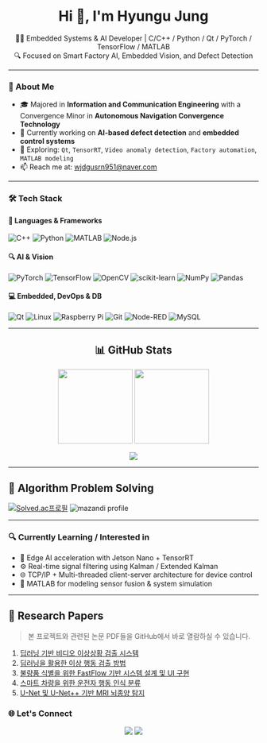 <h1 align="center">Hi 👋, I'm Hyungu Jung</h1>
<p align="center">
  👨‍💻 Embedded Systems & AI Developer | C/C++ / Python / Qt / PyTorch / TensorFlow / MATLAB<br>
  🔍 Focused on Smart Factory AI, Embedded Vision, and Defect Detection
</p>

---

### 🧠 About Me

- 🎓 Majored in **Information and Communication Engineering** with a Convergence Minor in **Autonomous Navigation Convergence Technology**
- 🔭 Currently working on **AI-based defect detection** and **embedded control systems**
- 🌱 Exploring: `Qt`, `TensorRT`, `Video anomaly detection`, `Factory automation`, `MATLAB modeling`
- 📫 Reach me at: [wjdgusrn951@naver.com](mailto:wjdgusrn951@naver.com)
<!-- - 🌐 Portfolio: [https://your-portfolio-link.com](https://your-portfolio-link.com) -->

---

### 🛠️ Tech Stack

#### 🧾 Languages & Frameworks
![C++](https://img.shields.io/badge/C++-00599C?style=flat&logo=cplusplus&logoColor=white)
![Python](https://img.shields.io/badge/Python-3776AB?style=flat&logo=python&logoColor=white)
![MATLAB](https://img.shields.io/badge/MATLAB-0076A8?style=flat&logo=mathworks&logoColor=white)
![Node.js](https://img.shields.io/badge/Node.js-339933?style=flat&logo=nodedotjs&logoColor=white)

#### 🔍 AI & Vision
![PyTorch](https://img.shields.io/badge/PyTorch-EE4C2C?style=flat&logo=PyTorch&logoColor=white)
![TensorFlow](https://img.shields.io/badge/TensorFlow-FF6F00?style=flat&logo=TensorFlow&logoColor=white)
![OpenCV](https://img.shields.io/badge/OpenCV-5C3EE8?style=flat&logo=opencv&logoColor=white)
![scikit-learn](https://img.shields.io/badge/scikit--learn-F7931E?style=flat&logo=scikit-learn&logoColor=white)
![NumPy](https://img.shields.io/badge/NumPy-013243?style=flat&logo=numpy&logoColor=white)
![Pandas](https://img.shields.io/badge/Pandas-150458?style=flat&logo=pandas&logoColor=white)

#### 💻 Embedded, DevOps & DB
![Qt](https://img.shields.io/badge/Qt-41CD52?style=flat&logo=qt&logoColor=white)
![Linux](https://img.shields.io/badge/Linux-FCC624?style=flat&logo=linux&logoColor=black)
![Raspberry Pi](https://img.shields.io/badge/RaspberryPi-C51A4A?style=flat&logo=raspberrypi&logoColor=white)
![Git](https://img.shields.io/badge/Git-F05032?style=flat&logo=git&logoColor=white)
![Node-RED](https://img.shields.io/badge/Node--RED-B40000?style=flat&logo=nodered&logoColor=white)
![MySQL](https://img.shields.io/badge/MySQL-4479A1?style=flat&logo=mysql&logoColor=white)

<!-- 
### 📂 Featured Projects

| Project | Description | Stack |
|--------|-------------|-------|
| [🧠 FastFlow Defect Detection](https://github.com/your-username/fastflow-defect-detection) | Real-time unsupervised anomaly detection on manufacturing data using FastFlow | PyTorch, OpenCV, ResNet |
| [🎮 Embedded Qt App](https://github.com/your-username/qt-embedded-ui) | Embedded banking system with GUI and file-based logging | C++, Qt, SQLite |
| [📷 Video Anomaly Detection](https://github.com/your-username/video-anomaly-detection) | ConvNeXt-based real-time abnormality detector for dashboard footage | PyTorch, OpenCV |
| [🧪 MATLAB Sensor Modeling](https://github.com/your-username/matlab-sensor-sim) | Sensor signal modeling and noise simulation for IMU/LiDAR fusion | MATLAB, Simulink |
-->
---

<h2 align="center">📊 GitHub Stats</h2>

<p align="center">
  <img src="https://github-readme-stats.vercel.app/api?username=currentnine&show_icons=true&theme=tokyonight&count_private=true&include_all_commits=true" height="150" />
  <img src="https://github-readme-stats.vercel.app/api/top-langs/?username=currentnine&layout=compact&theme=tokyonight&hide=javascript,html&exclude_repo=test,sandbox" height="150" />
</p>

<p align="center">
  <img src="https://streak-stats.demolab.com/?user=currentnine&theme=tokyonight&hide_border=true" />
</p>

---

## 🧩 Algorithm Problem Solving

[![Solved.ac프로필](http://mazassumnida.wtf/api/v2/generate_badge?boj=wjdgusrn951)](https://solved.ac/wjdgusrn951) ![mazandi profile](http://mazandi.herokuapp.com/api?handle=wjdgusrn951&theme=warm)



---

### 🔍 Currently Learning / Interested in

- 🧠 Edge AI acceleration with Jetson Nano + TensorRT  
- ⚙️ Real-time signal filtering using Kalman / Extended Kalman  
- 🌐 TCP/IP + Multi-threaded client-server architecture for device control  
- 🧩 MATLAB for modeling sensor fusion & system simulation

---

## 📄 Research Papers

> 본 프로젝트와 관련된 논문 PDF들을 GitHub에서 바로 열람하실 수 있습니다.

1. [딥러닝 기반 비디오 이상상황 검출 시스템](https://github.com/currentnine/currentnine/blob/main/files_pdf/딥러닝%20기반%20비디오%20이상상황%20검출%20시스템.pdf)
2. [딥러닝을 활용한 이상 행동 검출 방법](https://github.com/currentnine/currentnine/blob/main/files_pdf/딥러닝을%20활용한%20이상%20행동%20검출%20방법.pdf)
3. [불량품 식별을 위한 FastFlow 기반 시스템 설계 및 UI 구현](https://github.com/currentnine/currentnine/blob/main/files_pdf/불량품%20식별을%20위한%20FastFlow%20기반%20시스템%20설계%20및%20UI%20구현.pdf)
4. [스마트 차량을 위한 운전자 행동 인식 분류](https://github.com/currentnine/currentnine/blob/main/files_pdf/스마트%20차량을%20위한%20운전자%20행동%20인식%20분류.pdf)
5. [U-Net 및 U-Net++ 기반 MRI 뇌종양 탐지](https://github.com/currentnine/currentnine/blob/main/files_pdf/U-Net%20및%20U-Net++%20기반%20MRI%20뇌종양%20탐지.pdf)


### 🌐 Let's Connect

<p align="center">
  <a href="mailto:wjdgusrn951@naver.com"><img src="https://img.shields.io/badge/Email-wjdgusrn951@naver.com-D14836?style=flat&logo=gmail&logoColor=white"/></a>
  <a href="https://github.com/currentnine"><img src="https://img.shields.io/badge/Blog-Portfolio-24292e?style=flat&logo=githubpages&logoColor=white"/></a>
</p>
